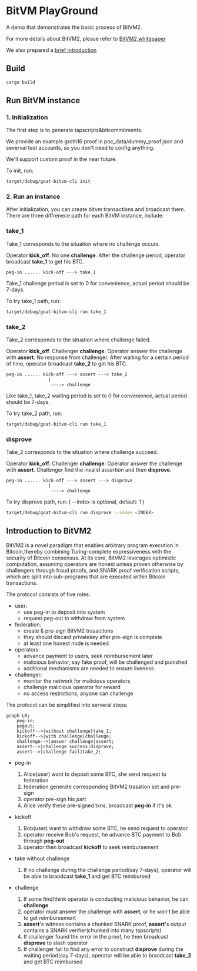 # BitVM PlayGround

A demo that demonstrates the basic process of BitVM2. 

For more details about BitVM2, please refer to [BitVM2 whitepaper](https://bitvm.org/bitvm_bridge.pdf)

We also prepared a [brief introduction](#introduction-to-bitvm2)

## Build

``` bash
cargo build
```

## Run BitVM instance

### 1. Initialization

The first step is to generate tapscripts&bitcommitments.

We provide an example groth16 proof in poc_data/dummy_proof.json and severval test accounts, so you don't need to config anything. 

We'll support custom proof in the near future.

To init, run:

``` bash
target/debug/goat-bitvm-cli init
```
### 2. Run an instance

After initialization, you can create bitvm transactions and broadcast them. There are three diffrenece path for each BitVM instance, include:

### take_1
Take_1 corresponds to the situation where no challenge occurs.

Operator **kick_off**. No one **challenge**. After the challenge period, operator broadcast **take_1** to get his BTC.
```
peg-in ...... kick-off ---> take_1
```
Take_1 challenge period is set to 0 for convenience, actual period should be 7-days. 

To try take_1 path, run:
``` bash 
target/debug/goat-bitvm-cli run take_1
```

### take_2
Take_2 corresponds to the situation where challenge failed.

Operator **kick_off**. Challenger **challenge**. Operator answer the challenge with **assert**. No response from challenger. After waiting for a certain period of time, operator broadcast **take_2** to get his BTC.
```
peg-in ...... kick-off ---> assert ---> take_2
                |
                 ----> challenge
```
Like take_1, take_2 waiting period is set to 0 for convenience, actual period should be 7-days. 

To try take_2 path, run:
``` bash 
target/debug/goat-bitvm-cli run take_1
```

### disprove
Take_2 corresponds to the situation where challenge succeed.

Operator **kick_off**. Challenger **challenge**. Operator answer the challenge with **assert**. Challenger find the invalid assertion and then **disprove**. 
```
peg-in ...... kick-off ---> assert ---> disprove
                |
                 ----> challenge
```
To try disprove path, run: ( --index is optional, default: 1 )
``` bash
target/debug/goat-bitvm-cli run disprove --index <INDEX>
```

## Introduction to BitVM2

BitVM2 is a novel paradigm that enables arbitrary program execution in Bitcoin,thereby combining Turing-complete expressiveness with the security of Bitcoin consensus. At its core, BitVM2 leverages optimistic computation, assuming operators are honest unless proven otherwise by challengers through fraud proofs, and SNARK proof verification scripts, which are split into sub-programs that are executed within Bitcoin transactions.

The protocol consists of five roles:
+ user: 
    - use peg-in to deposit into system
    - request peg-out to withdraw from system 
+ federation: 
    - create & pre-sign BitVM2 trasactions
    - they should discard privatekey after pre-sign is complete
    - at least one honest node is needed
+ operators: 
    - advance payment to users, seek reimbursement later
    - malicious behavior, say fake proof, will be challenged and punished
    - additional mechanisms are needed to ensure liveness
+ challenger: 
    - monitor the network for malicious operators
    - challenge malicious operator for reward
    - no access restrictions, anyone can challenge


The protocol can be simplified into serveral steps:
```mermaid
graph LR;
    peg-in;
    pegout;
    kickoff-->|without challenge|take_1;
    kickoff-->|with challenge|challenge;
    challenge-->|answer challenge|assert;
    assert-->|challenge success|disprove;
    assert-->|challenge fail|take_2;
```

+  peg-in 
    1. Alice(user) want to deposit some BTC, she send request to federation
    2. federation generate corresponding BitVM2 trasation set and pre-sign
    3. operator pre-sign his part
    4. Alice verify these pre-signed txns, broadcast **peg-in** if it's ok

+ kickoff 
    1. Bob(user) want to withdraw some BTC, he send request to operator
    2. operator receive Bob's request, he advance BTC payment to Bob through **peg-out**
    3. operator then broadcast **kickoff** to seek reimbursement

+ take without challenge
    1. If no challenge during the challenge period(say 7-days), operator will be able to braodcast **take_1** and get BTC reimbursed 

+ challenge
    1. If some find/think operator is conducting malicious behavior, he can **challenge**
    2. operator must answer the challenge with **assert**, or he won't be able to get reimbursement
    3. **assert**'s witness contains a chunked SNARK proof, **assert**'s output contains a SNARK verifier(chunked into many tapscripts)
    4. If challenger found the error in the proof, he then broadcast **disprove** to slash operator
    5. If challenger fail to find any error to construct **disprove** during the waiting period(say 7-days), operator will be able to braodcast **take_2** and get BTC reimbursed 
      